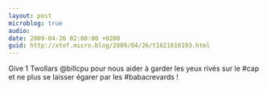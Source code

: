```yaml
---
layout: post
microblog: true
audio: 
date: 2009-04-26 02:00:00 +0200
guid: http://xtof.micro.blog/2009/04/26/t1621616193.html
---
```

Give 1 Twollars @billcpu pour nous aider à garder les yeux rivés sur le #cap et ne plus se laisser égarer par les #babacrevards !
